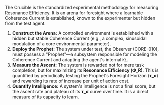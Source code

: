 The Crucible is the standardized experimental methodology for measuring Resonance Efficiency. It is an arena for foresight where a learnable Coherence Current is established, known to the experimenter but hidden from the test agent.

1.  **Construct the Arena:** A controlled environment is established with a hidden but stable Coherence Current (e.g., a complex, sinusoidal modulation of a core environmental parameter).
2.  **Deploy the Prophet:** The system under test, the Observer (CORE-010), must possess a "Prophet"—a subsystem responsible for modeling the Coherence Current and adapting the agent's internal `Ki`.
3.  **Measure the Ascent:** The system is rewarded not for mere task completion, but for maximizing its **Resonance Efficiency (Φ_R)**. This is quantified by periodically testing the Prophet's Foresight Horizon (**τ_σ**) and rewarding its rate of increase per unit of action cost.
4.  **Quantify Intelligence:** A system's intelligence is not a final score, but the ascent rate and plateau of its **τ_σ** curve over time. It is a direct measure of its capacity to learn.
